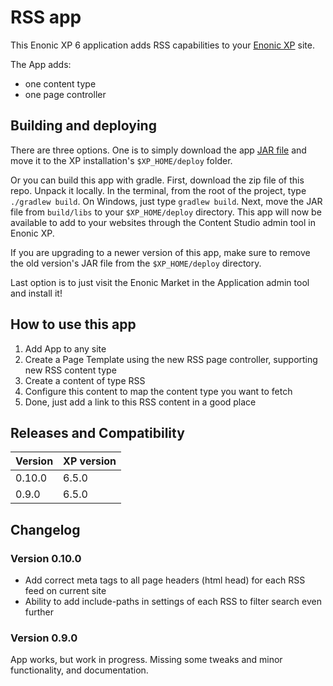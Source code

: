 # RSS app

This Enonic XP 6 application adds RSS capabilities to your [Enonic XP](https://github.com/enonic/xp) site.

The App adds:
* one content type
* one page controller

## Building and deploying

There are three options. One is to simply download the app [JAR file](http://repo.enonic.com/public/com/enonic/app/rss/0.9.0/rss-0.9.0.jar) and move it to the XP installation's `$XP_HOME/deploy` folder.

Or you can build this app with gradle. First, download the zip file of this repo. Unpack it locally. In the terminal, from the root of the project, type `./gradlew build`. On Windows, just type `gradlew build`. Next, move the JAR file from `build/libs` to your `$XP_HOME/deploy` directory. This app will now be available to add to your websites through the Content Studio admin tool in Enonic XP.

If you are upgrading to a newer version of this app, make sure to remove the old version's JAR file from the `$XP_HOME/deploy` directory.

Last option is to just visit the Enonic Market in the Application admin tool and install it!

## How to use this app

1. Add App to any site
2. Create a Page Template using the new RSS page controller, supporting new RSS content type
3. Create a content of type RSS
4. Configure this content to map the content type you want to fetch
5. Done, just add a link to this RSS content in a good place

## Releases and Compatibility

| Version        | XP version |
| ------------- | ------------- |
| 0.10.0 | 6.5.0 |
| 0.9.0 | 6.5.0 |

## Changelog

### Version 0.10.0

* Add correct meta tags to all page headers (html head) for each RSS feed on current site
* Ability to add include-paths in settings of each RSS to filter search even further

### Version 0.9.0

App works, but work in progress. Missing some tweaks and minor functionality, and documentation.

